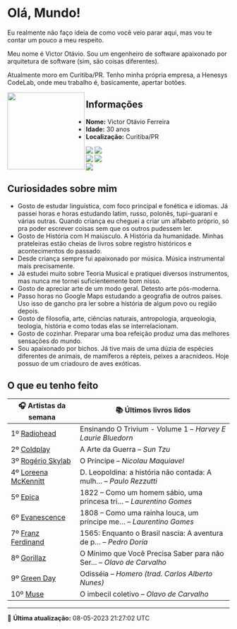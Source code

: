 # Olá, Mundo!

Eu realmente não faço ideia de como você veio parar aqui, mas vou te contar um pouco a meu respeito.

Meu nome é Victor Otávio. Sou um engenheiro de software apaixonado por arquitetura de software (sim, são coisas diferentes).

Atualmente moro em Curitiba/PR. Tenho minha própria empresa, a Henesys CodeLab, onde meu trabalho é, basicamente, apertar botões.

<img align="left" src="https://github.com/vctrtvfrrr/vctrtvfrrr/raw/master/octocat.png" alt="" width="175" />

## Informações

- **Nome:** Victor Otávio Ferreira
- **Idade:** 30 anos
- **Localização:** Curitiba/PR

[![](https://img.shields.io/badge/LinkedIn-victorotavio-blue)](https://www.linkedin.com/in/victorotavio/) [![](https://img.shields.io/badge/Twitter-@vctrtvfrrr-blue)](https://twitter.com/vctrtvfrrr)  
[![](https://img.shields.io/badge/GitHub-vctrtvfrrr-24292e)](https://github.com/vctrtvfrrr) [![](https://img.shields.io/badge/GitLab-vctrtvfrrr-ec5d16)](https://gitlab.com/vctrtvfrrr)  
[![](https://img.shields.io/badge/Email-victor@otavioferreira.com.br-red)](mailto:victor@otavioferreira.com.br)  

## Curiosidades sobre mim

-   Gosto de estudar linguística, com foco principal e fonética e idiomas. Já passei horas e horas estudando latim, russo, polonês, tupi-guarani e várias outras. Quando criança eu cheguei a criar um alfabeto próprio, só pra poder escrever coisas sem que os outros pudessem ler.
-   Gosto de História com H maiúsculo. A História da humanidade. Minhas prateleiras estão cheias de livros sobre registro históricos e acontecimentos do passado.
-   Desde criança sempre fui apaixonado por música. Música instrumental mais precisamente.
-   Já estudei muito sobre Teoria Musical e pratiquei diversos instrumentos, mas nunca me tornei suficientemente bom nisso.
-   Gosto de apreciar arte de um modo geral. Detesto arte pós-moderna.
-   Passo horas no Google Maps estudando a geografia de outros países. Uso isso de gancho pra ler sobre a história de algum povo ou região depois.
-   Gosto de filosofia, arte, ciências naturais, antropologia, arqueologia, teologia, história e como todas elas se interrelacionam.
-   Gosto de cozinhar. Preparar uma boa refeição produz uma das melhores sensações do mundo.
-   Sou apaixonado por bichos. Já tive mais de uma dúzia de espécies diferentes de animais, de mamiferos a répteis, peixes a aracnídeos. Hoje possuo de um criadouro de aves exóticas.


## O que eu tenho feito

|                        🎧 Artistas da semana                        |                      📚 Últimos livros lidos                      |
|---------------------------------------------------------------------|-------------------------------------------------------------------|
| 1º [Radiohead](https://www.last.fm/music/Radiohead)                 | Ensinando O Trivium - Volume 1	–	_Harvey E Laurie Bluedorn_         |
| 2º [Coldplay](https://www.last.fm/music/Coldplay)                   | A Arte da Guerra	–	_Sun Tzu_                                        |
| 3º [Rogério Skylab](https://www.last.fm/music/Rog%C3%A9rio+Skylab)  | O Príncipe	–	_Nicolau Maquiavel_                                    |
| 4º [Loreena McKennitt](https://www.last.fm/music/Loreena+McKennitt) | D. Leopoldina: a história não contada: A mulh…	–	_Paulo Rezzutti_   |
| 5º [Epica](https://www.last.fm/music/Epica)                         | 1822 – Como um homem sábio, uma princesa tri…	–	_Laurentino Gomes_  |
| 6º [Evanescence](https://www.last.fm/music/Evanescence)             | 1808 – Como uma rainha louca, um príncipe me…	–	_Laurentino Gomes_  |
| 7º [Franz Ferdinand](https://www.last.fm/music/Franz+Ferdinand)     | 1565: Enquanto o Brasil nascia: A aventura de p…	–	_Pedro Doria_    |
| 8º [Gorillaz](https://www.last.fm/music/Gorillaz)                   | O Mínimo que Você Precisa Saber para não Ser…	–	_Olavo de Carvalho_ |
| 9º [Green Day](https://www.last.fm/music/Green+Day)                 | Odisséia	–	_Homero (trad. Carlos Alberto Nunes)_                    |
| 10º [Muse](https://www.last.fm/music/Muse)                          | O imbecil coletivo	–	_Olavo de Carvalho_                            |


---

🚀 **Última atualização:** 08-05-2023 21:27:02 UTC